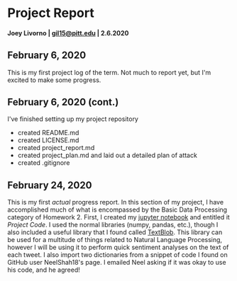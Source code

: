 # Project Report
#### Joey Livorno | gil15@pitt.edu | 2.6.2020

## February 6, 2020
This is my first project log of the term. Not much to report yet, but I'm excited to make some progress.

## February 6, 2020 (cont.)
I've finished setting up my project repository
- created README.md
- created LICENSE.md
- created project_report.md
- created project_plan.md and laid out a detailed plan of attack
- created .gitignore

## February 24, 2020
This is my first *actual* progress report. In this section of my project, I have accomplished much of what is encompassed by the Basic Data Processing category of Homework 2. First, I created my [jupyter notebook](https://https://github.com/Data-Science-for-Linguists-2020/Sentiment-Analysis-of-Trump-Tweets/blob/master/code/project_code.ipynb) and entitled it *Project Code*. I used the normal libraries (numpy, pandas, etc.), though I also included a useful library that I found called [TextBlob](https://https://textblob.readthedocs.io/en/dev/). This library can be used for a multitude of things related to Natural Language Processing, however I will be using it to perform quick sentiment analyses on the text of each tweet. I also import two dictionaries from a snippet of code I found on GitHub user NeelShah18's page. I emailed Neel asking if it was okay to use his code, and he agreed!
